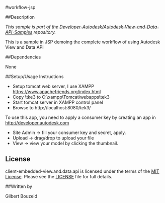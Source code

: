 #workflow-jsp


##Description

*This sample is part of the [Developer-Autodesk/Autodesk-View-and-Data-API-Samples](https://github.com/Developer-Autodesk/autodesk-view-and-data-api-samples) repository.*

This is a sample in JSP demoing the complete workflow of using Autodesk View and Data API


##Dependencies

None


##Setup/Usage Instructions

* Setup tomcat web server, I use XAMPP https://www.apachefriends.org/index.html
* Copy \tke3 to C:\xampp\Tomcat\webapps\tek3
* Start tomcat server in XAMPP control panel
* Browse to http://localhost:8080/tek3/

To use this app, you need to apply a consumer key by creating an app in http://developer.autodesk.com

* Site Admin -> fill your consumer key and secret, apply.
* Upload -> drag/drop to upload your file
* View -> view your model by clicking the thumbnail.

## License

client-embedded-view.and.data.api is licensed under the terms of the [MIT License](http://opensource.org/licenses/MIT). Please see the [LICENSE](LICENSE) file for full details.

##Written by 

Gilbert Bouzeid





    
